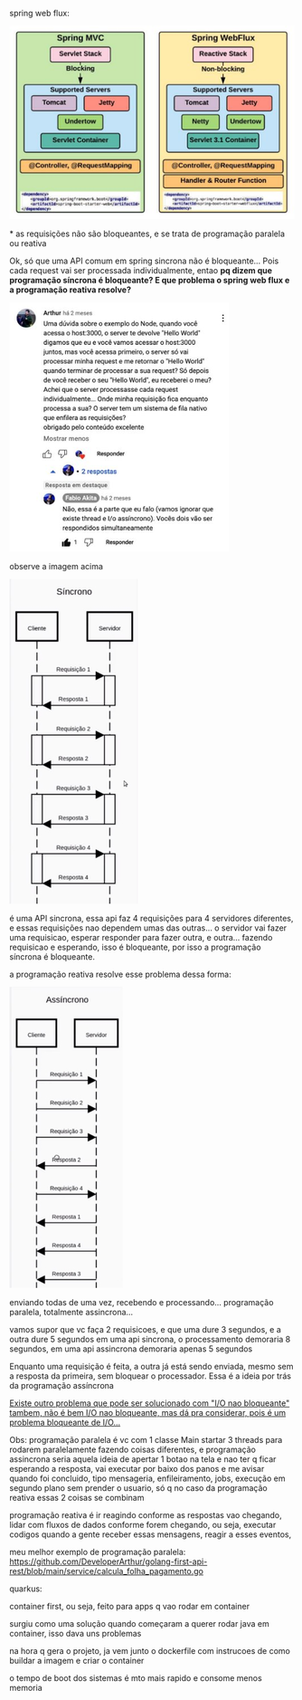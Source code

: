 ﻿spring web flux:

![](Aspose.Words.f1b35efc-300a-492b-8f64-10b5dc599dea.001.jpeg)

\* as requisições não são bloqueantes, e se trata de programação paralela ou reativa

Ok, só que uma API comum em spring sincrona não é bloqueante… Pois cada request vai ser processada individualmente, entao **pq dizem que programação síncrona é bloqueante? E que problema o spring web flux e a programação reativa resolve?**

![](Aspose.Words.f1b35efc-300a-492b-8f64-10b5dc599dea.002.jpeg)

observe a imagem acima

![](Aspose.Words.f1b35efc-300a-492b-8f64-10b5dc599dea.003.jpeg)

é uma API sincrona, essa api faz 4 requisições para 4 servidores diferentes, e essas requisições nao dependem umas das outras… o servidor vai fazer uma requisicao, esperar responder para fazer outra, e outra… fazendo requisicao e esperando, isso é bloqueante, por isso a programação síncrona é bloqueante.

a programação reativa resolve esse problema dessa forma:

![](Aspose.Words.f1b35efc-300a-492b-8f64-10b5dc599dea.004.jpeg)

enviando todas de uma vez, recebendo e processando… programação paralela, totalmente assincrona…

vamos supor que vc faça 2 requisicoes, e que uma dure 3 segundos, e a outra dure 5 segundos em uma api sincrona, o processamento demoraria 8 segundos, em uma api assincrona demoraria apenas 5 segundos

Enquanto uma requisição é feita, a outra já está sendo enviada, mesmo sem a resposta da primeira, sem bloquear o processador. Essa é a ideia por trás da programação assíncrona

[Existe outro problema que pode ser solucionado com "I/O nao bloqueante" tambem, não é bem I/O nao bloqueante, mas 
dá pra considerar, pois é um problema bloqueante de I/O...](https://github.com/DeveloperArthur/arquitetura-escalabilidade-com-php?tab=readme-ov-file#melhorando-disponibilidade-da-aplica%C3%A7%C3%A3o)

Obs: programação paralela é vc com 1 classe Main startar 3 threads para rodarem paralelamente fazendo coisas diferentes, e programação assincrona seria aquela ideia de apertar 1 botao na tela e nao ter q ficar esperando a resposta, vai executar por baixo dos panos e me avisar quando foi concluido, tipo mensageria, enfileiramento, jobs, execução em segundo plano sem prender o usuario, só q no caso da programação reativa essas 2 coisas se combinam

programação reativa é ir reagindo conforme as respostas vao chegando, lidar com fluxos de dados conforme forem chegando, ou seja, executar codigos quando a gente receber essas mensagens, reagir a esses eventos,

meu melhor exemplo de programação paralela: https://github.com/DeveloperArthur/golang-first-api-rest/blob/main/service/calcula_folha_pagamento.go

quarkus:

container first, ou seja, feito para apps q vao rodar em container

surgiu como uma solução quando começaram a querer rodar java em container, isso dava uns problemas

na hora q gera o projeto, ja vem junto o dockerfile com instrucoes de como buildar a imagem e criar o container

o tempo de boot dos sistemas é mto mais rapido e consome menos memoria
